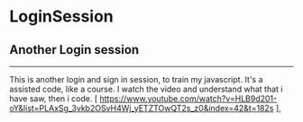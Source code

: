 # LoginSession
## Another Login session
----
This is another login and sign in  session, to train my javascript.
It's a assisted code, like a course. I watch the video and  understand what that i have saw, then i code. [ https://www.youtube.com/watch?v=HLB9d201-oY&list=PLAxSg_3vkb2OSvH4Wj_yETZTOwQT2s_z0&index=42&t=182s ], 
